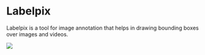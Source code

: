 # Labelpix
Labelpix is a tool for image annotation that helps in drawing bounding boxes over images and videos.

![](labelpix/Icons/help.png)

